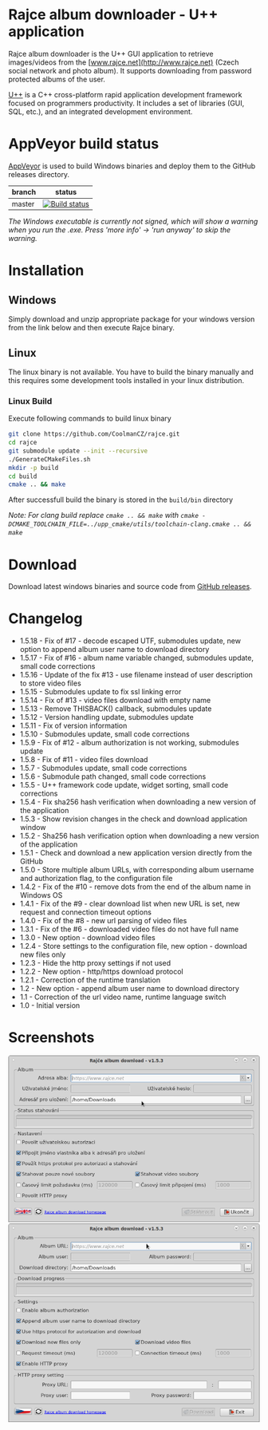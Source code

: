 # Rajce album downloader - U++ application

Rajce album downloader is the U++ GUI application to retrieve images/videos from the [www.rajce.net](http://www.rajce.net) (Czech social network and photo album). It supports downloading from password protected albums of the user.

[U++](http://www.ultimatepp.org/) is a C++ cross-platform rapid application development framework focused on programmers productivity. It includes a set of libraries (GUI, SQL, etc.), and an integrated development environment.

# AppVeyor build status

[AppVeyor](https://www.appveyor.com) is used to build Windows binaries and deploy them to the GitHub releases directory.

|branch  | status|
|---     |---    |
|master  |[![Build status](https://ci.appveyor.com/api/projects/status/github/CoolmanCZ/rajce?svg=true)](https://ci.appveyor.com/project/CoolmanCZ/rajce)|

*The Windows executable is currently not signed, which will show a warning when you run the .exe. Press 'more info' -> 'run anyway' to skip the warning.*

# Installation

## Windows
Simply download and unzip appropriate package for your windows version from the link below and then execute Rajce binary.

## Linux
The linux binary is not available. You have to build the binary manually and this requires some development tools installed in your linux distribution.

### Linux Build
Execute following commands to build linux binary

```bash
git clone https://github.com/CoolmanCZ/rajce.git
cd rajce
git submodule update --init --recursive
./GenerateCMakeFiles.sh
mkdir -p build
cd build
cmake .. && make
```

After successfull build the binary is stored in the ```build/bin``` directory

*Note: For clang build replace ```cmake .. && make``` with ```cmake -DCMAKE_TOOLCHAIN_FILE=../upp_cmake/utils/toolchain-clang.cmake .. && make```*

# Download

Download latest windows binaries and source code from [GitHub releases](https://github.com/CoolmanCZ/rajce/releases/).

# Changelog

* 1.5.18 - Fix of #17 - decode escaped UTF, submodules update, new option to append album user name to download directory
* 1.5.17 - Fix of #16 - album name variable changed, submodules update, small code corrections
* 1.5.16 - Update of the fix #13 - use filename instead of user description to store video files
* 1.5.15 - Submodules update to fix ssl linking error
* 1.5.14 - Fix of #13 - video files download with empty name
* 1.5.13 - Remove THISBACK() callback, submodules update
* 1.5.12 - Version handling update, submodules update
* 1.5.11 - Fix of version information
* 1.5.10 - Submodules update, small code corrections
* 1.5.9 - Fix of #12 - album authorization is not working, submodules update
* 1.5.8 - Fix of #11 - video files download
* 1.5.7 - Submodules update, small code corrections
* 1.5.6 - Submodule path changed, small code corrections
* 1.5.5 - U++ framework code update, widget sorting, small code corrections
* 1.5.4 - Fix sha256 hash verification when downloading a new version of the application
* 1.5.3 - Show revision changes in the check and download application window
* 1.5.2 - Sha256 hash verification option when downloading a new version of the application
* 1.5.1 - Check and download a new application version directly from the GitHub
* 1.5.0 - Store multiple album URLs, with corresponding album username and authorization flag, to the configuration file
* 1.4.2 - Fix of the #10 - remove dots from the end of the album name in Windows OS
* 1.4.1 - Fix of the #9 - clear download list when new URL is set, new request and connection timeout options
* 1.4.0 - Fix of the #8 - new url parsing of video files
* 1.3.1 - Fix of the #6 - downloaded video files do not have full name
* 1.3.0 - New option - download video files
* 1.2.4 - Store settings to the configuration file, new option - download new files only
* 1.2.3 - Hide the http proxy settings if not used
* 1.2.2 - New option - http/https download protocol
* 1.2.1 - Correction of the runtime translation
* 1.2 - New option - append album user name to download directory
* 1.1 - Correction of the url video name, runtime language switch
* 1.0 - Initial version

# Screenshots

![img1](https://github.com/CoolmanCZ/rajce/raw/master/images/img1.png "screenshot 1")
![img2](https://github.com/CoolmanCZ/rajce/raw/master/images/img2.png "screenshot 2")


